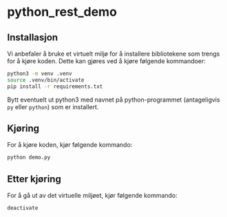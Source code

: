 # python_rest_demo

## Installasjon
Vi anbefaler å bruke et virtuelt miljø for å installere bibliotekene som trengs for å kjøre koden.
Dette kan gjøres ved å kjøre følgende kommandoer:

```bash
python3 -m venv .venv
source .venv/bin/activate
pip install -r requirements.txt
```

Bytt eventuelt ut python3 med navnet på python-programmet (antageligvis `py` eller `python`) som er installert.


## Kjøring
For å kjøre koden, kjør følgende kommando:

```bash
python demo.py
```

## Etter kjøring
For å gå ut av det virtuelle miljøet, kjør følgende kommando:

```bash
deactivate
```
